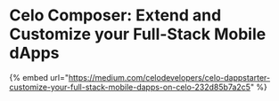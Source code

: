 # Celo Composer: Extend and Customize your Full-Stack Mobile dApps

{% embed url="https://medium.com/celodevelopers/celo-dappstarter-customize-your-full-stack-mobile-dapps-on-celo-232d85b7a2c5" %}
